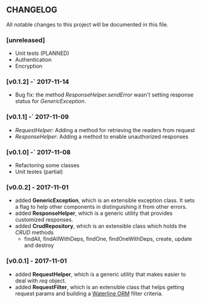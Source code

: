 ## CHANGELOG

All notable changes to this project will be documented in this file.

### [unreleased]

- Unit tests (PLANNED)
- Authentication
- Encryption

### [v0.1.2] -` 2017-11-14

- Bug fix: the method _ResponseHelper.sendError_ wasn't setting response status
for _GenericException_.

### [v0.1.1] -` 2017-11-09

- _RequestHelper_: Adding a method for retrieving the readers from request
- _ResponseHelper_: Adding a method to enable unauthorized responses 

### [v0.1.0] -` 2017-11-08

- Refactoring some classes
- Unit testes (partial)


### [v0.0.2] - 2017-11-01

- added __GenericException__, which is an extensible exception class. It sets a flag to help other components
in distinguishing it from other errors. 
- added __ResponseHelper__, which is a generic utility that provides customized responses.
- added __CrudRepository__, which is an extensible class which holds the _CRUD_ methods
  * findAll, findAllWithDeps, findOne, findOneWithDeps, create, update and destroy 

### [v0.0.1] - 2017-11-01

- added __RequestHelper__, which is a generic utility that makes easier to deal with _req_ object. 
- added __RequestFilter__, which is an extensible class that helps getting request params
and building a [Waterline ORM](https://github.com/balderdashy/waterline) filter criteria.
